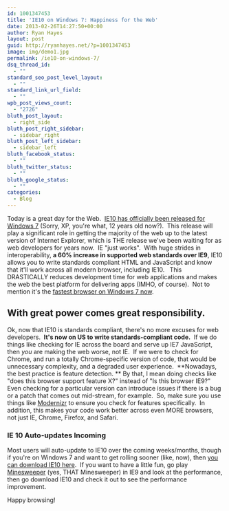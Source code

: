 ```yaml
---
id: 1001347453
title: 'IE10 on Windows 7: Happiness for the Web'
date: 2013-02-26T14:27:50+00:00
author: Ryan Hayes
layout: post
guid: http://ryanhayes.net/?p=1001347453
image: img/demo1.jpg
permalink: /ie10-on-windows-7/
dsq_thread_id:
  - ""
standard_seo_post_level_layout:
  - ""
standard_link_url_field:
  - ""
wpb_post_views_count:
  - "2726"
bluth_post_layout:
  - right_side
bluth_post_right_sidebar:
  - sidebar_right
bluth_post_left_sidebar:
  - sidebar_left
bluth_facebook_status:
  - ""
bluth_twitter_status:
  - ""
bluth_google_status:
  - ""
categories:
  - Blog
---
```

Today is a great day for the Web.  [IE10 has officially been released for Windows 7](http://blogs.msdn.com/b/ie/archive/2013/02/26/ie10-for-windows-7-globally-available-for-consumers-and-businesses.aspx) (Sorry, XP, you're what, 12 years old now?).  This release will play a significant role in getting the majority of the web up to the latest version of Internet Explorer, which is THE release we've been waiting for as web developers for years now.  IE "just works".  With huge strides in interoperability, **a 60% increase in supported web standards over IE9**, IE10 allows you to write standards compliant HTML and JavaScript and know that it'll work across all modern browser, including IE10.   This DRASTICALLY reduces development time for web applications and makes the web the best platform for delivering apps (IMHO, of course).  Not to mention it's the [fastest browser on Windows 7 now](http://ie.microsoft.com/testdrive/Benchmarks/SunSpider/Default.html).

## With great power comes great responsibility.

Ok, now that IE10 is standards compliant, there's no more excuses for web developers.  **It's now on US to write standards-compliant code.**  If we do things like checking for IE across the board and serve up IE7 JavaScript, then _you_ are making the web worse, not IE.  If we were to check for Chrome, and run a totally Chrome-specific version of code, that would be unnecessary complexity, and a degraded user experience.  **Nowadays, the best practice is feature detection. ** By that, I mean doing checks like "does this browser support feature X?" instead of "Is this browser IE9?" Even checking for a particular version can introduce issues if there is a bug or a patch that comes out mid-stream, for example.  So, make sure you use things like [Modernizr](http://modernizr.com/) to ensure you check for features specifically.  In addition, this makes your code work better across even MORE browsers, not just IE, Chrome, Firefox, and Safari.

### IE 10 Auto-updates Incoming

Most users will auto-update to IE10 over the coming weeks/months, though if you're on Windows 7 and want to get rolling sooner (like, now), then [you can download IE10 here](http://windows.microsoft.com/en-us/internet-explorer/download-ie).  If you want to have a little fun, go play [Minesweeper](http://ie.microsoft.com/testdrive/Performance/Minesweeper/Default.html) (yes, THAT Minesweeper) in IE9 and look at the performance, then go download IE10 and check it out to see the performance improvement.

Happy browsing!